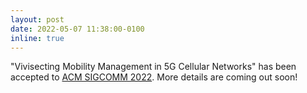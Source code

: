 ```yaml
---
layout: post
date: 2022-05-07 11:38:00-0100
inline: true
---
```


"Vivisecting Mobility Management in 5G Cellular Networks" has been accepted to [ACM SIGCOMM 2022](https://conferences.sigcomm.org/sigcomm/2022/cfp.html). More details are coming out soon!
